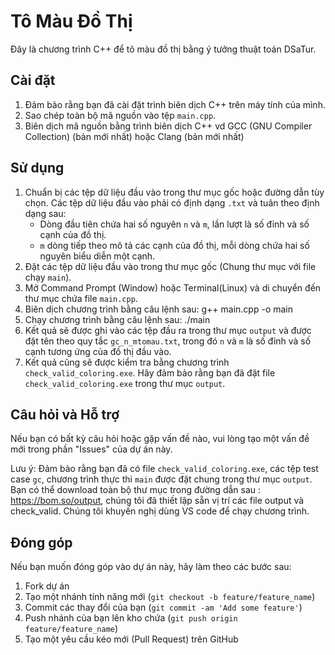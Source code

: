 # Tô Màu Đồ Thị

Đây là chương trình C++ để tô màu đồ thị bằng ý tưởng thuật toán DSaTur.

## Cài đặt

1. Đảm bảo rằng bạn đã cài đặt trình biên dịch C++ trên máy tính của mình.
2. Sao chép toàn bộ mã nguồn vào tệp `main.cpp`.
3. Biên dịch mã nguồn bằng trình biên dịch C++ vd GCC (GNU Compiler Collection) (bản mới nhất) hoặc Clang (bản mới nhất)

## Sử dụng

1. Chuẩn bị các tệp dữ liệu đầu vào trong thư mục gốc hoặc đường dẫn tùy chọn. Các tệp dữ liệu đầu vào phải có định dạng `.txt` và tuân theo định dạng sau:
   - Dòng đầu tiên chứa hai số nguyên `n` và `m`, lần lượt là số đỉnh và số cạnh của đồ thị.
   - `m` dòng tiếp theo mô tả các cạnh của đồ thị, mỗi dòng chứa hai số nguyên biểu diễn một cạnh.
2. Đặt các tệp dữ liệu đầu vào trong thư mục gốc (Chung thư mục với file chạy `main`).
3. Mở Command Prompt (Window) hoặc Terminal(Linux) và di chuyển đến thư mục chứa file `main.cpp`.
4. Biên dịch chương trình bằng câu lệnh sau:
g++ main.cpp -o main
5. Chạy chương trình bằng câu lệnh sau:
./main
6. Kết quả sẽ được ghi vào các tệp đầu ra trong thư mục `output` và được đặt tên theo quy tắc `gc_n_mtomau.txt`, trong đó `n` và `m` là số đỉnh và số cạnh tương ứng của đồ thị đầu vào.
7. Kết quả cũng sẽ được kiểm tra bằng chương trình `check_valid_coloring.exe`. Hãy đảm bảo rằng bạn đã đặt file `check_valid_coloring.exe` trong thư mục `output`.

## Câu hỏi và Hỗ trợ

Nếu bạn có bất kỳ câu hỏi hoặc gặp vấn đề nào, vui lòng tạo một vấn đề mới trong phần "Issues" của dự án này. 

Lưu ý: Đảm bảo rằng bạn đã có file `check_valid_coloring.exe`, các tệp test case `gc`, chương trình thực thi `main`  được đặt chung trong thư mục `output`. Bạn có thể download toàn bộ thư mục trong đường dẫn sau : https://bom.so/output, chúng tôi đã thiết lập sẵn vị trí các file output và check_valid. Chúng tôi khuyến nghị dùng VS code để chạy chương trình.

## Đóng góp

Nếu bạn muốn đóng góp vào dự án này, hãy làm theo các bước sau:

1. Fork dự án
2. Tạo một nhánh tính năng mới (`git checkout -b feature/feature_name`)
3. Commit các thay đổi của bạn (`git commit -am 'Add some feature'`)
4. Push nhánh của bạn lên kho chứa (`git push origin feature/feature_name`)
5. Tạo một yêu cầu kéo mới (Pull Request) trên GitHub
